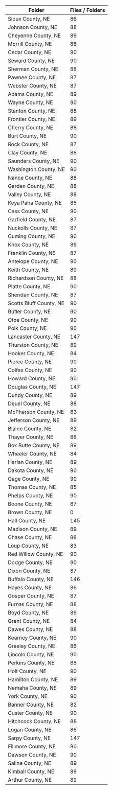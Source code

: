 | Folder                  |   Files / Folders |
|-------------------------|-------------------|
| Sioux County, NE        |                86 |
| Johnson County, NE      |                88 |
| Cheyenne County, NE     |                89 |
| Morrill County, NE      |                88 |
| Cedar County, NE        |                90 |
| Seward County, NE       |                90 |
| Sherman County, NE      |                88 |
| Pawnee County, NE       |                87 |
| Webster County, NE      |                87 |
| Adams County, NE        |                89 |
| Wayne County, NE        |                90 |
| Stanton County, NE      |                88 |
| Frontier County, NE     |                89 |
| Cherry County, NE       |                88 |
| Burt County, NE         |                90 |
| Rock County, NE         |                87 |
| Clay County, NE         |                88 |
| Saunders County, NE     |                90 |
| Washington County, NE   |                90 |
| Nance County, NE        |                88 |
| Garden County, NE       |                88 |
| Valley County, NE       |                88 |
| Keya Paha County, NE    |                85 |
| Cass County, NE         |                90 |
| Garfield County, NE     |                87 |
| Nuckolls County, NE     |                87 |
| Cuming County, NE       |                90 |
| Knox County, NE         |                89 |
| Franklin County, NE     |                87 |
| Antelope County, NE     |                90 |
| Keith County, NE        |                89 |
| Richardson County, NE   |                88 |
| Platte County, NE       |                90 |
| Sheridan County, NE     |                87 |
| Scotts Bluff County, NE |                90 |
| Butler County, NE       |                90 |
| Otoe County, NE         |                90 |
| Polk County, NE         |                90 |
| Lancaster County, NE    |               147 |
| Thurston County, NE     |                89 |
| Hooker County, NE       |                84 |
| Pierce County, NE       |                90 |
| Colfax County, NE       |                90 |
| Howard County, NE       |                90 |
| Douglas County, NE      |               147 |
| Dundy County, NE        |                89 |
| Deuel County, NE        |                88 |
| McPherson County, NE    |                83 |
| Jefferson County, NE    |                89 |
| Blaine County, NE       |                82 |
| Thayer County, NE       |                88 |
| Box Butte County, NE    |                89 |
| Wheeler County, NE      |                84 |
| Harlan County, NE       |                89 |
| Dakota County, NE       |                90 |
| Gage County, NE         |                90 |
| Thomas County, NE       |                85 |
| Phelps County, NE       |                90 |
| Boone County, NE        |                87 |
| Brown County, NE        |                 0 |
| Hall County, NE         |               145 |
| Madison County, NE      |                89 |
| Chase County, NE        |                88 |
| Loup County, NE         |                83 |
| Red Willow County, NE   |                90 |
| Dodge County, NE        |                90 |
| Dixon County, NE        |                87 |
| Buffalo County, NE      |               146 |
| Hayes County, NE        |                86 |
| Gosper County, NE       |                87 |
| Furnas County, NE       |                88 |
| Boyd County, NE         |                89 |
| Grant County, NE        |                84 |
| Dawes County, NE        |                88 |
| Kearney County, NE      |                90 |
| Greeley County, NE      |                86 |
| Lincoln County, NE      |                90 |
| Perkins County, NE      |                88 |
| Holt County, NE         |                90 |
| Hamilton County, NE     |                89 |
| Nemaha County, NE       |                89 |
| York County, NE         |                90 |
| Banner County, NE       |                82 |
| Custer County, NE       |                90 |
| Hitchcock County, NE    |                88 |
| Logan County, NE        |                86 |
| Sarpy County, NE        |               147 |
| Fillmore County, NE     |                90 |
| Dawson County, NE       |                90 |
| Saline County, NE       |                89 |
| Kimball County, NE      |                89 |
| Arthur County, NE       |                82 |